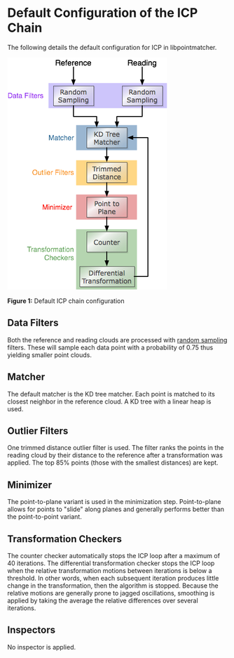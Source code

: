 # Default Configuration of the ICP Chain
The following details the default configuration for ICP in libpointmatcher.

![Default ICP Chain Configuration](images/default_icp_chain.png)

**Figure 1:** Default ICP chain configuration

## Data Filters
Both the reference and reading clouds are processed with [random sampling](Datafilters.md#randomsamplinghead) filters.  These will sample each data point with a probability of 0.75 thus yielding smaller point clouds.

## Matcher
The default matcher is the KD tree matcher.  Each point is matched to its closest neighbor in the reference cloud.  A KD tree with a linear heap is used.

## Outlier Filters
One trimmed distance outlier filter is used.  The filter ranks the points in the reading cloud by their distance to the reference after a transformation was applied.  The top 85% points (those with the smallest distances) are kept.

## Minimizer
The point-to-plane variant is used in the minimization step.  Point-to-plane allows for points to "slide" along planes and generally performs better than the point-to-point variant.

## Transformation Checkers
The counter checker automatically stops the ICP loop after a maximum of 40 iterations.  The differential transformation checker stops the ICP loop when the relative transformation motions between iterations is below a threshold.  In other words, when each subsequent iteration produces little change in the transformation, then the algorithm is stopped.  Because the relative motions are generally prone to jagged oscillations, smoothing is applied by taking the average the relative differences over several iterations.

## Inspectors
No inspector is applied.